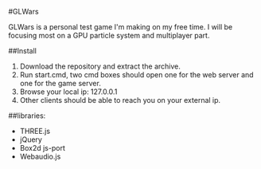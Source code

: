 #GLWars

GLWars is a personal test game I'm making on my free time. I will be focusing 
most on a GPU particle system and multiplayer part.

##Install
1. Download the repository and extract the archive.
2. Run start.cmd, two cmd boxes should open one for the web server and one for the game server.
3. Browse your local ip: 127.0.0.1
4. Other clients should be able to reach you on your external ip.


##libraries:
* THREE.js
* jQuery
* Box2d js-port
* Webaudio.js